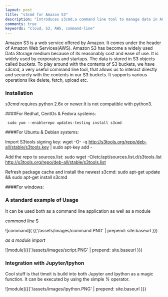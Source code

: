 ```yaml
---
layout: post
title: "s3cmd for Amazon S3"
description: "Introduces s3cmd,a command line tool to manage data in Amazon S3 buckets"
comments: true
keywords: "cloud, S3, AWS, command-line"
---
```


Amazon S3 is a web service offered by Amazon. It comes under the header of Amazon Web Services(AWS). Amazon S3 has become a widely used Data Storage medium because of its reasonably cost and ease of use. 
It is widely used by corporates and startups. The data is stored in S3 objects called *buckets*. To play around with the contents of S3 buckets, we have *s3cmd*, a very useful command line tool, that allows us to interact directly and securely with the contents in our S3 buckets.
It supports various operations like delete, fetch, upload etc.

### Installation

*s3cmd* requires python 2.6x or newer.It is not compatible with python3.

####For Redhat, CentOs & Fedora systems:

     sudo yum --enablerepo updates-testing install s3cmd

####For Ubuntu & Debian systems:

Import S3tools signing key: 
    wget -O- -q http://s3tools.org/repo/deb-all/stable/s3tools.key | sudo apt-key add -

Add the repo to sources.list:
    sudo wget -O/etc/apt/sources.list.d/s3tools.list http://s3tools.org/repo/deb-all/stable/s3tools.list

Refresh package cache and install the newest s3cmd: 
    sudo apt-get update && sudo apt-get install s3cmd

####For windows:


### A standard example of Usage 

It can be used both as a command line application as well as a module

*command line*
S

![command]( {{'/assets/images/command.PNG' | prepend: site.baseurl }})


*as a module import*



![module]({{'/assets/images/script.PNG' | prepend: site.baseurl }})


### Integration with Jupyter/Ipyhon

 Cool stuff is that timeit is build into both Jupyter and Ipython as a magic function. 
 It can be executed by using the simple *%* operator.


![module]({{'/assets/images/ipython.PNG' | prepend: site.baseurl }})









